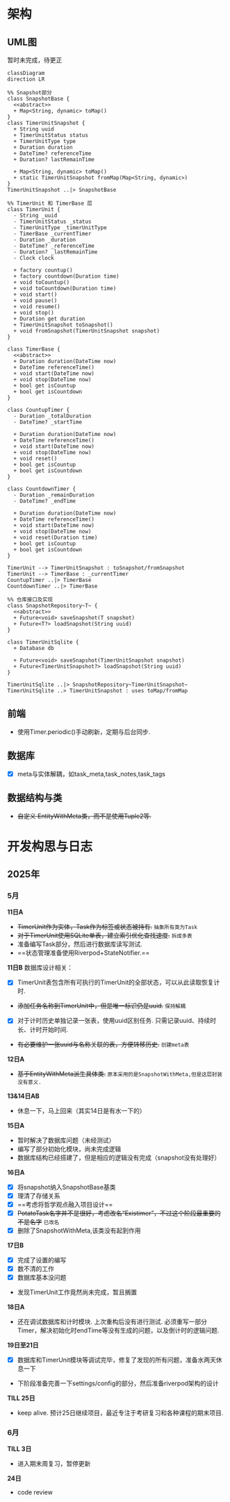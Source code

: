 # 架构
## UML图
暂时未完成，待更正

```mermaid
classDiagram
direction LR

%% Snapshot部分
class SnapshotBase {
  <<abstract>>
  + Map<String, dynamic> toMap()
}
class TimerUnitSnapshot {
  + String uuid
  + TimerUnitStatus status
  + TimerUnitType type
  + Duration duration
  + DateTime? referenceTime
  + Duration? lastRemainTime

  + Map<String, dynamic> toMap()
  + static TimerUnitSnapshot fromMap(Map<String, dynamic>)
}
TimerUnitSnapshot ..|> SnapshotBase

%% TimerUnit 和 TimerBase 层
class TimerUnit {
  - String _uuid
  - TimerUnitStatus _status
  - TimerUnitType _timerUnitType
  - TimerBase _currentTimer
  - Duration _duration
  - DateTime? _referenceTime
  - Duration? _lastRemainTime
  - Clock clock

  + factory countup()
  + factory countdown(Duration time)
  + void toCountup()
  + void toCountdown(Duration time)
  + void start()
  + void pause()
  + void resume()
  + void stop()
  + Duration get duration
  + TimerUnitSnapshot toSnapshot()
  + void fromSnapshot(TimerUnitSnapshot snapshot)
}

class TimerBase {
  <<abstract>>
  + Duration duration(DateTime now)
  + DateTime referenceTime()
  + void start(DateTime now)
  + void stop(DateTime now)
  + bool get isCountup
  + bool get isCountdown
}

class CountupTimer {
  - Duration _totalDuration
  - DateTime? _startTime

  + Duration duration(DateTime now)
  + DateTime referenceTime()
  + void start(DateTime now)
  + void stop(DateTime now)
  + void reset()
  + bool get isCountup
  + bool get isCountdown
}

class CountdownTimer {
  - Duration _remainDuration
  - DateTime? _endTime

  + Duration duration(DateTime now)
  + DateTime referenceTime()
  + void start(DateTime now)
  + void stop(DateTime now)
  + void reset(Duration time)
  + bool get isCountup
  + bool get isCountdown
}

TimerUnit --> TimerUnitSnapshot : toSnapshot/fromSnapshot
TimerUnit --> TimerBase : _currentTimer
CountupTimer ..|> TimerBase
CountdownTimer ..|> TimerBase

%% 仓库接口及实现
class SnapshotRepository~T~ {
  <<abstract>>
  + Future<void> saveSnapshot(T snapshot)
  + Future<T?> loadSnapshot(String uuid)
}

class TimerUnitSqlite {
  + Database db

  + Future<void> saveSnapshot(TimerUnitSnapshot snapshot)
  + Future<TimerUnitSnapshot?> loadSnapshot(String uuid)
}

TimerUnitSqlite ..|> SnapshotRepository~TimerUnitSnapshot~
TimerUnitSqlite ..> TimerUnitSnapshot : uses toMap/fromMap
```

## 前端
- 使用Timer.periodic()手动刷新，定期与后台同步.

## 数据库
- [x] meta与实体解耦，如task_meta,task_notes,task_tags

## 数据结构与类
- ~~自定义 EntityWithMeta类，而不是使用Tuple2等.~~

# 开发构思与日志
## 2025年
### 5月
**11日A**
- ~~TimerUnit作为实体，Task作为标签或状态被持有.~~ `抽象所有类为Task`
- ~~对于TimerUnit使用SQLite单表，建立索引优化查找速度.~~ `拆成多表`
- 准备编写Task部分，然后进行数据库读写测试.
- ==状态管理准备使用Riverpod+StateNotifier.==

**11日B**
数据库设计相关：
- [x] TimerUnit表包含所有可执行的TimerUnit的全部状态，可以从此读取恢复计时.
- ~~添加任务名称到TimerUnit中，但是唯一标识仍是uuid.~~ `保持解耦`
- [x] 对于计时历史单独记录一张表，使用uuid区别任务. 只需记录uuid、持续时长、计时开始时间.
- ~~有必要维护一张uuid与名称关联的表，方便转移历史.~~ `创建meta表`

**12日A**
- ~~基于EntityWithMeta派生具体类.~~ `原本采用的是SnapshotWithMeta,但是这层封装没有意义. `

**13&14日AB**
- 休息一下，马上回来（其实14日是有水一下的）

**15日A**
- 暂时解决了数据库问题（未经测试）
- 编写了部分初始化模块，尚未完成逻辑
- 数据库结构已经搭建了，但是相应的逻辑没有完成（snapshot没有处理好）

**16日A**
- [x] 将snapshot纳入SnapshotBase基类
- [x] 理清了存储关系
- [x] ==考虑将哲学观点融入项目设计==
- [x] ~~PotatoTask名字并不是很好，考虑改名“Existimer”，不过这个阶段最重要的不是名字~~ `已改名`
- [x] 删除了SnapshotWithMeta,该类没有起到作用

**17日B**
- [x] 完成了设置的编写
- [x] 数不清的工作
- [x] 数据库基本没问题
- 发现TimerUnit工作竟然尚未完成，暂且搁置

**18日A**
- 还在调试数据库和计时模块. 上次重构后没有进行测试. 必须重写一部分Timer，解决初始化时endTime等没有生成的问题，以及倒计时的逻辑问题. 

**19日至21日**
- [x] 数据库和TimerUnit模块等调试完毕，修复了发现的所有问题，准备水两天休息一下
- 下阶段准备完善一下settings/config的部分，然后准备riverpod架构的设计

**TILL 25日**
- keep alive. 预计25日继续项目，最近专注于考研复习和各种课程的期末项目.


### 6月
**TILL 3日**
- 进入期末周复习，暂停更新

**24日**
- code review
